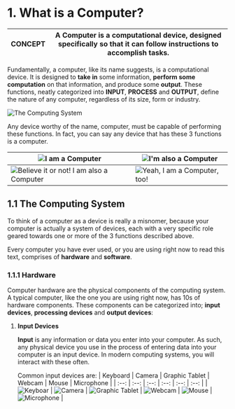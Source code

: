 # 1. What is a Computer?

| CONCEPT | A Computer is a computational device, designed specifically so that it can follow instructions to accomplish tasks. |
| --- | ----------- |

Fundamentally, a computer, like its name suggests, is a computational device. It is designed to **take in** some information, **perform some computation** on that information, and produce some **output**. These functions, neatly categorized into **INPUT**, **PROCESS** and **OUTPUT**, define the nature of any computer, regardless of its size, form or industry.

![The Computing System](media/input-process-output.png)

Any device worthy of the name, computer, must be capable of performing these functions. In fact, you can say any device that has these 3 functions is a computer.

| ![I am a Computer](media/i-am-a-computer.png)| ![I'm also a Computer](media/im-also-a-computer.png) |
| -- | -- |
| ![Believe it or not! I am also a Computer](media/believe-it-or-not-i-am-a-computer.png)|![Yeah, I am a Computer, too!](media/yeah-im-a-computer-too.png) |

## 1.1 The Computing System

To think of a computer as a device is really a misnomer, because your computer is actually a system of devices, each with a very specific role geared towards one or more of the 3 functions described above.  

Every computer you have ever used, or you are using right now to read this text, comprises of **hardware** and **software**.

### 1.1.1 Hardware

Computer hardware are the physical components of the computing system. A typical computer, like the one you are using right now, has 10s of hardware components. These components can be categorized into; **input devices**, **processing devices** and **output devices**:

1. **Input Devices**
    
    **Input** is any information or data you enter into your computer. As such, any physical device you use in the process of entering data into your computer is an input device. In modern computing systems, you will interact with these often.

    Common input devices are:
    | Keyboard | Camera | Graphic Tablet | Webcam | Mouse | Microphone |
    | :--: | :--: | :--: | :--: | :--: | :--: |
    | ![Keyboar](media/keyboard.jpg) | ![Camera](media/camera.jpg) | ![Graphic Tablet](media/graphic-tablet.png) | ![Webcam](media/webcam.png) | ![Mouse](media/mouse.png) | ![Microphone](media/microphone.png) |

